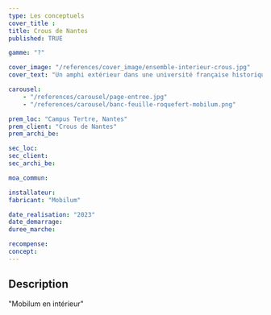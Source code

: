 ```yaml
---
type: Les conceptuels
cover_title :
title: Crous de Nantes
published: TRUE

gamme: "?"

cover_image: "/references/cover_image/ensemble-interieur-crous.jpg"
cover_text: "Un amphi extérieur dans une université française historique"

carousel:
    - "/references/carousel/page-entree.jpg"
    - "/references/carousel/banc-feuille-roquefert-mobilum.png"

prem_loc: "Campus Tertre, Nantes"
prem_client: "Crous de Nantes"
prem_archi_be:

sec_loc:
sec_client:
sec_archi_be:

moa_commun:

installateur:
fabricant: "Mobilum"

date_realisation: "2023"
date_demarrage:
duree_marche:

recompense:
concept:
---
```


## Description

"Mobilum en intérieur"
